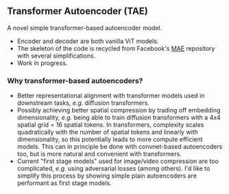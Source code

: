 ## Transformer Autoencoder (TAE)

A novel simple transformer-based autoencoder model.

- Encoder and decoder are both vanilla ViT models.
- The skeleton of the code is recycled from Facebook's [MAE](https://github.com/facebookresearch/mae) repository with several simplifications.
- Work in progress.

### Why transformer-based autoencoders?

- Better representational alignment with transformer models used in downstream tasks, *e.g.* diffusion transformers.
- Possibly achieving better spatial compression by trading off embedding dimensionality, *e.g.* being able to train diffusion transformers with a 4x4 spatial grid = 16 spatial tokens. In transformers, complexity scales quadratically with the number of spatial tokens and linearly with dimensionality, so this potentially leads to more compute efficient models. This can in principle be done with convnet-based autoencoders too, but is more natural and convenient with transformers.
- Current "first stage models" used for image/video compression are too complicated, *e.g.* using adversarial losses (among others). I'd like to simplify this process by showing simple plain autoencoders are performant as first stage models.